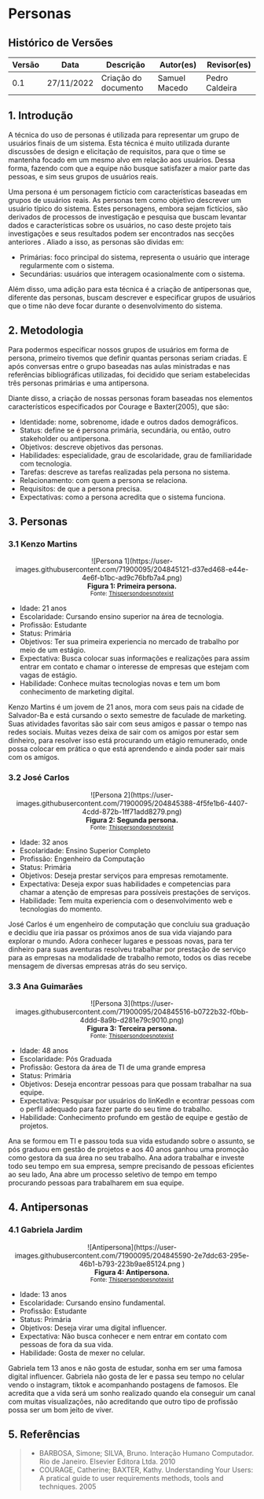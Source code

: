 # Personas

## Histórico de Versões

| Versão | Data | Descrição | Autor(es) | Revisor(es) |
|---|---|---|---|---|
| 0.1 | 27/11/2022 | Criação do documento | Samuel Macedo | Pedro Caldeira |


## 1. Introdução
A técnica do uso de personas é utilizada para representar um grupo de usuários finais de um sistema. Esta técnica é muito utilizada durante discussões de design e elicitação de requisitos, para que o time se mantenha focado em um mesmo alvo em relação aos usuários. Dessa forma, fazendo com que a equipe não busque satisfazer a maior parte das pessoas, e sim seus grupos de usuários reais. 

Uma persona é um personagem fictício com características baseadas em grupos de usuários reais. As personas tem como objetivo descrever um usuário típico do sistema. Estes personagens, embora sejam fictícios, são derivados de processos de investigação e pesquisa que buscam levantar dados e características sobre os usuários, no caso deste projeto tais investigações e seus resultados podem ser encontrados nas secções anteriores . Aliado a isso, as personas são dividas em:

- Primárias: foco principal do sistema, representa o usuário que interage regularmente com o sistema.
- Secundárias: usuários que interagem ocasionalmente com o sistema.

Além disso, uma adição para esta técnica é a criação de antipersonas que, diferente das personas, buscam descrever e especificar grupos de usuários que o time não deve focar durante o desenvolvimento do sistema.

## 2. Metodologia

Para podermos especificar nossos grupos de usuários em forma de persona, primeiro tivemos que definir quantas personas seriam criadas. E após conversas entre o grupo baseadas nas aulas ministradas e nas referências bibliográficas utilizadas, foi decidido que seriam estabelecidas três personas primárias e uma antipersona.

Diante disso, a criação de nossas personas foram baseadas nos elementos característicos especificados por Courage e Baxter(2005), que são:

- Identidade: nome, sobrenome, idade e outros dados demográficos.
- Status: define se é persona primária, secundária, ou então, outro stakeholder ou antipersona.
- Objetivos: descreve objetivos das personas.
- Habilidades: especialidade, grau de escolaridade, grau de familiaridade com tecnologia. 
- Tarefas: descreve as tarefas realizadas pela persona no sistema.
- Relacionamento: com quem a persona se relaciona.
- Requisitos: de que a persona precisa.
- Expectativas: como a persona acredita que o sistema funciona.

## 3. Personas
### 3.1 Kenzo Martins
<center>
![Persona 1](https://user-images.githubusercontent.com/71900095/204845121-d37ed468-e44e-4e6f-b1bc-ad9c76bfb7a4.png)
</center>
<figcaption align='center'>
    <b>Figura 1: Primeira persona.</b>
    <br><small>Fonte: <a href='https://thispersondoesnotexist.com/'>Thispersondoesnotexist</a> </small>
</figcaption>

- Idade: 21 anos
- Escolaridade: Cursando ensino superior na área de tecnologia.
- Profissão: Estudante
- Status: Primária
- Objetivos: Ter sua primeira experiencia no mercado de trabalho por meio de um estágio. 
- Expectativa: Busca colocar suas informações e realizações para assim entrar em contato e chamar o interesse de empresas que estejam com vagas de estágio.
- Habilidade: Conhece muitas tecnologias novas e tem um bom conhecimento de marketing digital.

Kenzo Martins é um jovem de 21 anos, mora com seus pais na cidade de Salvador-Ba e está cursando o sexto semestre de faculade de marketing. Suas atividades favoritas são sair com seus amigos e passar o tempo nas redes sociais. Muitas vezes deixa de sair com os amigos por estar sem dinheiro, para resolver isso está procurando um etágio remunerado, onde possa colocar em prática o que está aprendendo e ainda poder sair mais com os amigos. 

### 3.2 José Carlos
<center>
![Persona 2](https://user-images.githubusercontent.com/71900095/204845388-4f5fe1b6-4407-4cdd-872b-1ff71add8279.png)
</center>
<figcaption align='center'>
    <b>Figura 2: Segunda persona.</b>
    <br><small>Fonte: <a href='https://thispersondoesnotexist.com/'>Thispersondoesnotexist</a> </small>
</figcaption>

- Idade: 32 anos
- Escolaridade: Ensino Superior Completo
- Profissão: Engenheiro da Computação
- Status: Primária
- Objetivos: Deseja prestar serviços para empresas remotamente.
- Expectativa: Deseja expor suas habilidades e competencias para chamar a atenção de empresas para possíveis prestações de serviços.
- Habilidade: Tem muita experiencia com o desenvolvimento web e tecnologias do momento.

José Carlos é um engenheiro de computação que concluiu sua graduação e decidiu que iria passar os próximos anos de sua vida viajando para explorar o mundo. Adora conhecer lugares e pessoas novas, para ter dinheiro para suas aventuras resolveu trabalhar por prestação de serviço para as empresas na modalidade de trabalho remoto, todos os dias recebe mensagem de diversas empresas atrás do seu serviço.  

### 3.3 Ana Guimarães
<center>
![Persona 3](https://user-images.githubusercontent.com/71900095/204845516-b0722b32-f0bb-4ddd-8a9b-d281e79c9010.png)
</center>
<figcaption align='center'>
    <b>Figura 3: Terceira persona.</b>
    <br><small>Fonte: <a href='https://thispersondoesnotexist.com/'>Thispersondoesnotexist</a> </small>
</figcaption>

- Idade: 48 anos
- Escolaridade: Pós Graduada
- Profissão: Gestora da área de TI de uma grande empresa
- Status: Primária
- Objetivos: Deseja encontrar pessoas para que possam trabalhar na sua equipe.
- Expectativa: Pesquisar por usuários do linKedIn e econtrar pessoas com o perfil adequado para fazer parte do seu time do trabalho.
- Habilidade: Conhecimento profundo em gestão de equipe e gestão de projetos.

Ana se formou em TI e passou toda sua vida estudando sobre o assunto, se pós graduou em gestão de projetos e aos 40 anos ganhou uma promoção como gestora da sua área no seu trabalho. Ana adora trabalhar e investe todo seu tempo em sua empresa, sempre precisando de pessoas eficientes ao seu lado, Ana abre um processo seletivo de tempo em tempo procurando pessoas para trabalharem em sua equipe.

## 4. Antipersonas

### 4.1 Gabriela Jardim
<center>
![Antipersona](https://user-images.githubusercontent.com/71900095/204845590-2e7ddc63-295e-46b1-b793-223b9ae85124.png )
</center>
<figcaption align='center'>
    <b>Figura 4: Antipersona.</b>
    <br><small>Fonte: <a href='https://thispersondoesnotexist.com/'>Thispersondoesnotexist</a> </small>
</figcaption>

- Idade: 13 anos
- Escolaridade: Cursando ensino fundamental.
- Profissão: Estudante
- Status: Primária
- Objetivos: Deseja virar uma digital influencer.
- Expectativa: Não busca conhecer e nem entrar em contato com pessoas de fora da sua vida.
- Habilidade: Gosta de mexer no celular.

Gabriela tem 13 anos e não gosta de estudar, sonha em ser uma famosa digital influencer. Gabriela não gosta de ler e passa seu tempo no celular vendo o instagram, tiktok e acompanhando postagens de famosos. Ele acredita que a vida será um sonho realizado quando ela conseguir um canal com muitas visualizações, não acreditando que outro tipo de profissão possa ser um bom jeito de viver. 

## 5. Referências

> * BARBOSA, Simone; SILVA, Bruno. Interação Humano Computador. Rio de Janeiro. Elsevier Editora Ltda. 2010
> * COURAGE, Catherine; BAXTER, Kathy. Understanding Your Users: A pratical guide to user requirements methods, tools and techniques. 2005